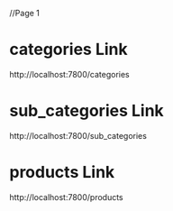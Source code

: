 //Page 1

# categories Link
http://localhost:7800/categories

# sub_categories Link
http://localhost:7800/sub_categories

# products Link
http://localhost:7800/products
